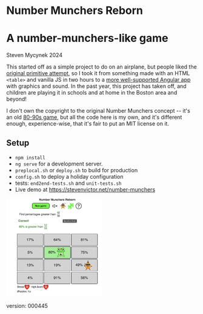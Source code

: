 # Number Munchers Reborn

# A number-munchers-like game

Steven Mycynek 2024

This started off as a simple project to do on an airplane, but people liked the [original primitive attempt](https://stevenvictor.net/numbers/), so I took it from
something made with an HTML `<table>` and vanilla JS in two hours to a [more well-supported Angular app](https://stevenvictor.net/number-munchers/) with graphics
and sound.  In the past year, this project has taken off, and children are playing it in schools and at home in the Boston area and beyond!

I don't own the copyright to the original Number Munchers concept -- it's an old [80-90s game](https://www.mecc.co/mac--pc-products/munchers/math-munchers-deluxe.html),
but all the code here is my own, and it's different enough, experience-wise,
that it's fair to put an MIT license on it.

## Setup

- `npm install`
- `ng serve` for a development server.
- `preplocal.sh` or `deploy.sh` to build for production
- `config.sh` to deploy a holiday configuration
- tests: `end2end-tests.sh` and `unit-tests.sh`
- Live demo at https://stevenvictor.net/number-munchers

<a href="https://stevenvictor.net/number-munchers"><img alt="screenshot" src="main_screen.png" width="50%">
</a>

version: 000445
